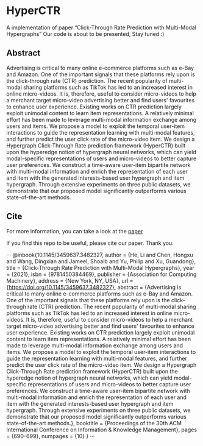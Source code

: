 # HyperCTR

A implementation of paper “Click-Through Rate Prediction with Multi-Modal Hypergraphs”
Our code is about to be presented, Stay tuned :)

## Abstract
Advertising is critical to many online e-commerce platforms such as e-Bay and Amazon. One of the important signals that these platforms rely upon is the click-through rate (CTR) prediction. The recent popularity of multi-modal sharing platforms such as TikTok has led to an increased interest in online micro-videos. It is, therefore, useful to consider micro-videos to help a merchant target micro-video advertising better and find users' favourites to enhance user experience. Existing works on CTR prediction largely exploit unimodal content to learn item representations. A relatively minimal effort has been made to leverage multi-modal information exchange among users and items. We propose a model to exploit the temporal user-item interactions to guide the representation learning with multi-modal features, and further predict the user click rate of the micro-video item. We design a Hypergraph Click-Through Rate prediction framework (HyperCTR) built upon the hyperedge notion of hypergraph neural networks, which can yield modal-specific representations of users and micro-videos to better capture user preferences. We construct a time-aware user-item bipartite network with multi-modal information and enrich the representation of each user and item with the generated interests-based user hypergraph and item hypergraph. Through extensive experiments on three public datasets, we demonstrate that our proposed model significantly outperforms various state-of-the-art methods.

## Cite
For more information, you can take a look at the [paper](https://dl.acm.org/doi/abs/10.1145/3459637.3482327)

If you find this repo to be useful, please cite our paper. Thank you.

···
@inbook{10.1145/3459637.3482327,
author = {He, Li and Chen, Hongxu and Wang, Dingxian and Jameel, Shoaib and Yu, Philip and Xu, Guandong},
title = {Click-Through Rate Prediction with Multi-Modal Hypergraphs},
year = {2021},
isbn = {9781450384469},
publisher = {Association for Computing Machinery},
address = {New York, NY, USA},
url = {https://doi.org/10.1145/3459637.3482327},
abstract = {Advertising is critical to many online e-commerce platforms such as e-Bay and Amazon. One of the important signals that these platforms rely upon is the click-through rate (CTR) prediction. The recent popularity of multi-modal sharing platforms such as TikTok has led to an increased interest in online micro-videos. It is, therefore, useful to consider micro-videos to help a merchant target micro-video advertising better and find users' favourites to enhance user experience. Existing works on CTR prediction largely exploit unimodal content to learn item representations. A relatively minimal effort has been made to leverage multi-modal information exchange among users and items. We propose a model to exploit the temporal user-item interactions to guide the representation learning with multi-modal features, and further predict the user click rate of the micro-video item. We design a Hypergraph Click-Through Rate prediction framework (HyperCTR) built upon the hyperedge notion of hypergraph neural networks, which can yield modal-specific representations of users and micro-videos to better capture user preferences. We construct a time-aware user-item bipartite network with multi-modal information and enrich the representation of each user and item with the generated interests-based user hypergraph and item hypergraph. Through extensive experiments on three public datasets, we demonstrate that our proposed model significantly outperforms various state-of-the-art methods.},
booktitle = {Proceedings of the 30th ACM International Conference on Information &amp; Knowledge Management},
pages = {690–699},
numpages = {10}
}
···


